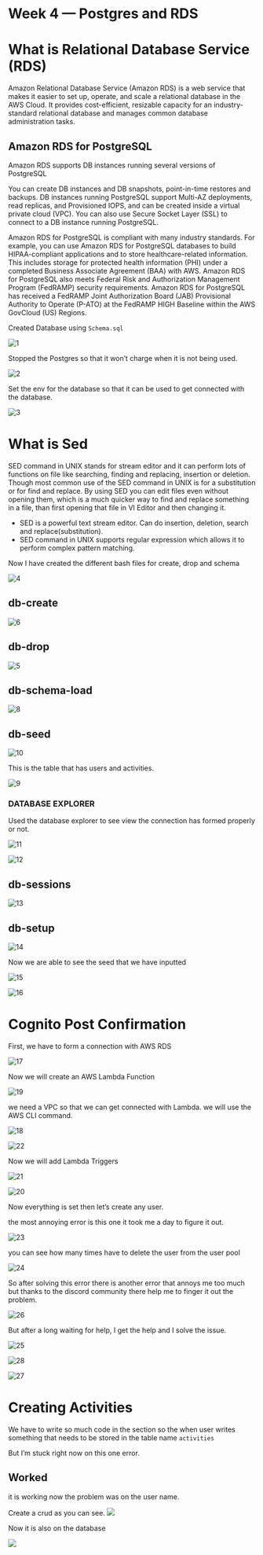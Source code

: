 # Week 4 — Postgres and RDS

# What is Relational Database Service (RDS)

Amazon Relational Database Service (Amazon RDS) is a web service that makes it easier to set up, operate, and scale a relational database in the AWS Cloud. It provides cost-efficient, resizable capacity for an industry-standard relational database and manages common database administration tasks.

## **Amazon RDS for PostgreSQL**

Amazon RDS supports DB instances running several versions of PostgreSQL

You can create DB instances and DB snapshots, point-in-time restores and backups. DB instances running PostgreSQL support Multi-AZ deployments, read replicas, and Provisioned IOPS, and can be created inside a virtual private cloud (VPC). You can also use Secure Socket Layer (SSL) to connect to a DB instance running PostgreSQL.

Amazon RDS for PostgreSQL is compliant with many industry standards. For example, you can use Amazon RDS for PostgreSQL databases to build HIPAA-compliant applications and to store healthcare-related information. This includes storage for protected health information (PHI) under a completed Business Associate Agreement (BAA) with AWS. Amazon RDS for PostgreSQL also meets Federal Risk and Authorization Management Program (FedRAMP) security requirements. Amazon RDS for PostgreSQL has received a FedRAMP Joint Authorization Board (JAB) Provisional Authority to Operate (P-ATO) at the FedRAMP HIGH Baseline within the AWS GovCloud (US) Regions.

Created Database using `Schema.sql`

![1](img/week-4/week4%20(1).png)

Stopped the Postgres so that it won’t charge when it is not being used.

![2](img/week-4/week4%20(2).png)

Set the env for the database so that it can be used to get connected with the database.

![3](img/week-4/week4%20(3).png)

# What is Sed

SED command in UNIX stands for stream editor and it can perform lots of functions on file like searching, finding and replacing, insertion or deletion. Though most common use of the SED command in UNIX is for a substitution or for find and replace. By using SED you can edit files even without opening them, which is a much quicker way to find and replace something in a file, than first opening that file in VI Editor and then changing it.

- SED is a powerful text stream editor. Can do insertion, deletion, search and replace(substitution).
- SED command in UNIX supports regular expression which allows it to perform complex pattern matching.

Now I have created the different bash files for create, drop and schema 

![4](img/week-4/week4%20(4).png)

## db-create

![6](img/week-4/week4%20(6).png)

## db-drop

![5](img/week-4/week4%20(5).png)

## db-schema-load

![8](img/week-4/week4%20(8).png)

## db-seed

![10](img/week-4/week4%20(10).png)

This is the table that has users and activities.

![9](img/week-4/week4%20(9).png)

### DATABASE EXPLORER

Used the database explorer to see view the connection has formed properly or not.

![11](img/week-4/week4%20(11).png)

![12](img/week-4/week4%20(12).png)

## db-sessions

![13](img/week-4/week4%20(13).png)

## db-setup

![14](img/week-4/week4%20(14).png)

Now we are able to see the seed that we have inputted

![15](img/week-4/week4%20(15).png)

![16](img/week-4/week4%20(16).png)

# Cognito Post Confirmation

First, we have to form a connection with AWS RDS

![17](img/week-4/week4%20(17).png)

Now we will create an AWS Lambda Function 

![19](img/week-4/week4%20(19).png)

we need a VPC so that we can get connected with Lambda. we will use the  AWS CLI command. 

![18](img/week-4/week4%20(18).png)

![22](img/week-4/week4%20(22).png)

Now we will add Lambda Triggers

![21](img/week-4/week4%20(21).png)

![20](img/week-4/week4%20(20).png)

Now everything is set then let’s create any user.

the most annoying error is this one it took me a day to figure it out.

![23](img/week-4/week4%20(23).png)

you can see how many times have to delete the user from the user pool

![24](img/week-4/week4%20(24).png)

So after solving this error there is another error that annoys me too much but thanks to the discord community there help me to finger it out the problem.

![26](img/week-4/week4%20(26).png)

But after a long waiting for help, I get the help and I solve the issue.

![25](img/week-4/week4%20(25).png)

![28](img/week-4/week4%20(28).png)

![27](img/week-4/week4%20(27).png)

# Creating Activities

We have to write so much code in the section so the when user writes something that needs to be stored in the table name `activities`

But I’m stuck right now on this one error.
## Worked

it is working now the problem was on the user name. 

Create a crud as  you can see.
![](img/week-4/week4%20(29).png)

Now it is also on the database

![](img/week-4/week4%20(30).png)